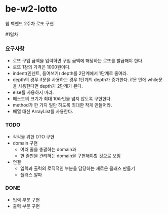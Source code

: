 # be-w2-lotto
웹 백엔드 2주차 로또 구현

#1일차
### 요구사항
* 로또 구입 금액을 입력하면 구입 금액에 해당하는 로또를 발급해야 한다.
* 로또 1장의 가격은 1000원이다.
* indent(인덴트, 들여쓰기) depth를 2단계에서 1단계로 줄여라.
* depth의 경우 if문을 사용하는 경우 1단계의 depth가 증가한다. if문 안에 while문을 사용한다면 depth가 2단계가 된다.
* else를 사용하지 마라.
* 메소드의 크기가 최대 10라인을 넘지 않도록 구현한다.
* method가 한 가지 일만 하도록 최대한 작게 만들어라.
* 배열 대신 ArrayList를 사용한다.
### TODO
* 각각을 위한 DTO 구현
* domain 구현
  * 여러 줄을 총괄하는 domain과
  * 한 줄만을 관리하는 domain을 구현해야할 것으로 보임
* 연결
  * 입력과 출력의 로직적인 부분을 담당하는 새로운 클래스 만들기
  * 플러스 알파
### DONE
* 입력 부분 구현
* 출력 부문 구현